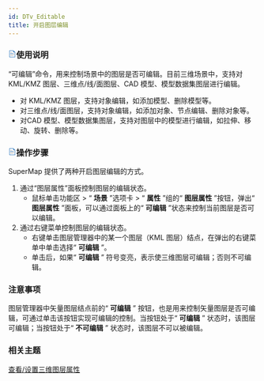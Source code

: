 ```yaml
---
id: DTv_Editable
title: 开启图层编辑  
---  
```

### ![](../../img/read.gif)使用说明

“可编辑”命令，用来控制场景中的图层是否可编辑。目前三维场景中，支持对 KML/KMZ 图层、三维点/线/面图层、CAD 模型、模型数据集图层进行编辑。

  * 对 KML/KMZ 图层，支持对象编辑，如添加模型、删除模型等。
  * 对三维点/线/面图层，支持对象编辑，如添加对象、节点编辑、删除对象等。
  * 对CAD 模型、模型数据集图层，支持对图层中的模型进行编辑，如拉伸、移动、旋转、删除等。

### ![](../../img/read.gif)操作步骤

SuperMap 提供了两种开启图层编辑的方式。

  1. 通过“图层属性”面板控制图层的编辑状态。 
     * 鼠标单击功能区 > “ **场景** ”选项卡 > “ **属性** ”组的“ **图层属性** ”按钮，弹出“ **图层属性** ”面板，可以通过面板上的“ **可编辑** ”状态来控制当前图层是否可以编辑。
  2. 通过右键菜单控制图层的编辑状态。 
      * 右键单击图层管理器中的某一个图层（KML 图层）结点，在弹出的右键菜单中单击选择“ **可编辑** ”。
      * 单击后，如果“ **可编辑** ” 符号变亮，表示使三维图层可编辑；否则不可编辑。

### 注意事项

图层管理器中矢量图层结点前的“ **可编辑** ” 按钮，也是用来控制矢量图层是否可编辑，可通过单击该按钮实现可编辑的控制。当按钮处于“ **可编辑** ” 状态时，该图层可编辑；当按钮处于“ **不可编辑** ” 状态时，该图层不可以被编辑。

###  相关主题


[查看/设置三维图层属性](../LayersManagement/CurrentLayer)



